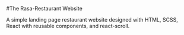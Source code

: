 #The Rasa-Restaurant Website

A simple landing page restaurant website designed with HTML, SCSS, React with reusable components, and react-scroll.
